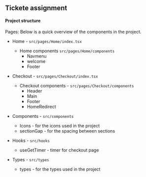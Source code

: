 ## Tickete assignment

#### Project structure

Pages:
Below is a quick overview of the components in the project.

- Home - `src/pages/Home/index.tsx`
  - Home components `src/pages/Home/components`
    - Navmenu
    - welcome
    - Footer
- Checkout - `src/pages/Checkout/index.tsx`
  - Checkout components - `src/pages/Checkout/components`
    - Header
    - Main
    - Footer
    - HomeRedirect
- Components - `src/components`
  - Icons - for the icons used in the project
  - sectionGap - for the spacing between sections
- Hooks - `src/hooks`

  - useGetTimer - timer for checkout page

- Types - `src/types`
  - types - for the types used in the project
